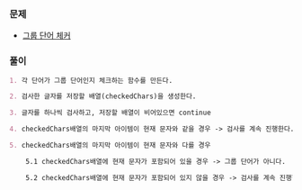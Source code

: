 ### 문제

- [그룹 단어 체커](https://www.acmicpc.net/problem/1316)

### 풀이

```markdown
1. 각 단어가 그룹 단어인지 체크하는 함수를 만든다.

2. 검사한 글자를 저장할 배열(checkedChars)을 생성한다.

3. 글자를 하나씩 검사하고, 저장할 배열이 비어있으면 continue

4. checkedChars배열의 마지막 아이템이 현재 문자와 같을 경우 -> 검사를 계속 진행한다.

5. checkedChars배열의 마지막 아이템이 현재 문자와 다를 경우

    5.1 checkedChars배열에 현재 문자가 포함되어 있을 경우 -> 그룹 단어가 아니다.

    5.2 checkedChars배열에 현재 문자가 포함되어 있지 않을 경우 -> 검사를 계속 진행한다.
```